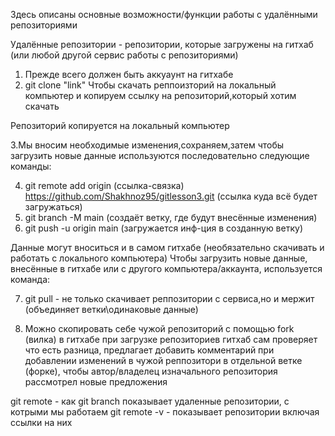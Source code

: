 Здесь описаны основные возможности/функции работы с удалёнными репозиториями

Удалённые репозитории - репозитории, которые загружены на гитхаб (или любой другой сервис работы с репозиториями)

1. Прежде всего должен быть аккуаунт на гитхабе
2. git clone "link" Чтобы скачать реппоизторий на локальный компьютер и копируем ссылку на репозиторий,который хотим скачать

Репозиторий копируется на локальный компьютер

3.Мы вносим необходимые изменения,сохраняем,затем чтобы загрузить новые данные используются последовательно следующие команды:

4. git remote add origin (ссылка-связка) https://github.com/Shakhnoz95/gitlesson3.git (ссылка куда всё будет загружаться)
5. git branch -M main (создаёт ветку, где будут внесённые изменения)
6. git push -u origin main (загружается инф-ция в созданную ветку)

Данные могут вноситься и в самом гитхабе (необязательно скачивать и работать с локального компьютера)
Чтобы загрузить новые данные, внесённые в гитхабе или с другого компьютера/аккаунта, используется команда: 

7. git pull - не только скачивает реппозитории с сервиса,но и мержит (объединяет ветки\одинаковые данные)

8. Можно скопировать себе чужой репозиторий с помощью fork (вилка)
в гитхабе при загрузке репозиториев гитхаб сам проверяет что есть разница, 
предлагает добавить комментарий при добавлении изменений в чужой реппозитори в отдельной ветке (форке),
 чтобы автор/владелец изначального репозитория рассмотрел новые предложения 

 git remote - как git branch показывает удаленные репозитории, с котрыми мы работаем 
 git remote -v - показывает репозитории включая ссылки на них
 